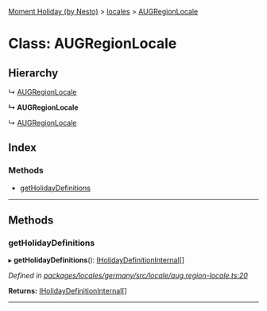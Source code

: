 [Moment Holiday (by Nesto)](../README.md) > [locales](../modules/locales.md) > [AUGRegionLocale](../classes/locales.augregionlocale.md)

# Class: AUGRegionLocale

## Hierarchy

↳  [AUGRegionLocale](locales.augregionlocale.md)

**↳ AUGRegionLocale**

↳  [AUGRegionLocale](locales.augregionlocale.md)

## Index

### Methods

* [getHolidayDefinitions](locales.augregionlocale.md#getholidaydefinitions)

---

## Methods

<a id="getholidaydefinitions"></a>

###  getHolidayDefinitions

▸ **getHolidayDefinitions**(): [IHolidayDefinitionInternal](../interfaces/_node_modules__nesto_software_moment_holiday_core_src_holiday_definition_interface_.iholidaydefinitioninternal.md)[]

*Defined in [packages/locales/germany/src/locale/aug.region-locale.ts:20](https://github.com/nesto-software/moment-holiday/blob/72ce1a6/packages/locales/germany/src/locale/aug.region-locale.ts#L20)*

**Returns:** [IHolidayDefinitionInternal](../interfaces/_node_modules__nesto_software_moment_holiday_core_src_holiday_definition_interface_.iholidaydefinitioninternal.md)[]

___

